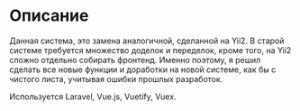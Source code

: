 Описание
=====================

Данная система, это замена аналогичной, сделанной на Yii2.
В старой системе требуется множество доделок и переделок, кроме того, на Yii2 сложно отдельно
собирать фронтенд. 
Именно поэтому, я решил сделать все новые функции и доработки на новой системе,
как бы с чистого листа, учитывая ошибки прошлых разработок.

Используется Laravel, Vue.js, Vuetify, Vuex.

